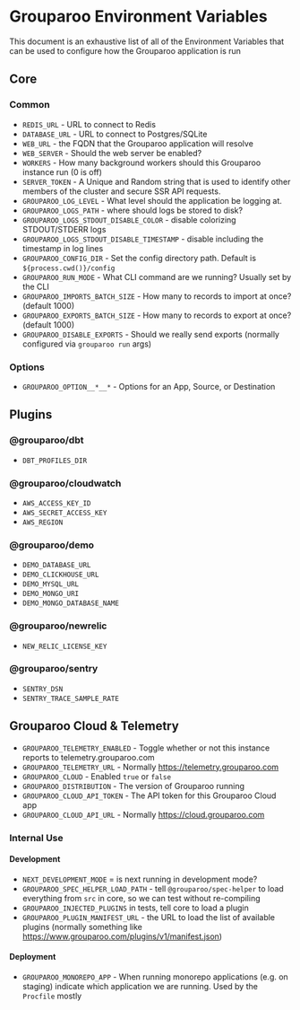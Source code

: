# Grouparoo Environment Variables

This document is an exhaustive list of all of the Environment Variables that can be used to configure how the Grouparoo application is run

## Core

### Common

- `REDIS_URL` - URL to connect to Redis
- `DATABASE_URL` - URL to connect to Postgres/SQLite
- `WEB_URL` - the FQDN that the Grouparoo application will resolve
- `WEB_SERVER` - Should the web server be enabled?
- `WORKERS` - How many background workers should this Grouparoo instance run (0 is off)
- `SERVER_TOKEN` - A Unique and Random string that is used to identify other members of the cluster and secure SSR API requests.
- `GROUPAROO_LOG_LEVEL` - What level should the application be logging at.
- `GROUPAROO_LOGS_PATH` - where should logs be stored to disk?
- `GROUPAROO_LOGS_STDOUT_DISABLE_COLOR` - disable colorizing STDOUT/STDERR logs
- `GROUPAROO_LOGS_STDOUT_DISABLE_TIMESTAMP` - disable including the timestamp in log lines
- `GROUPAROO_CONFIG_DIR` - Set the config directory path. Default is `${process.cwd()}/config`
- `GROUPAROO_RUN_MODE` - What CLI command are we running? Usually set by the CLI
- `GROUPAROO_IMPORTS_BATCH_SIZE` - How many to records to import at once? (default 1000)
- `GROUPAROO_EXPORTS_BATCH_SIZE` - How many to records to export at once? (default 1000)
- `GROUPAROO_DISABLE_EXPORTS` - Should we really send exports (normally configured via `grouparoo run` args)

### Options

- `GROUPAROO_OPTION__*__*` - Options for an App, Source, or Destination

## Plugins

### @grouparoo/dbt

- `DBT_PROFILES_DIR`

### @grouparoo/cloudwatch

- `AWS_ACCESS_KEY_ID`
- `AWS_SECRET_ACCESS_KEY`
- `AWS_REGION`

### @grouparoo/demo

- `DEMO_DATABASE_URL`
- `DEMO_CLICKHOUSE_URL`
- `DEMO_MYSQL_URL`
- `DEMO_MONGO_URI`
- `DEMO_MONGO_DATABASE_NAME`

### @grouparoo/newrelic

- `NEW_RELIC_LICENSE_KEY`

### @grouparoo/sentry

- `SENTRY_DSN`
- `SENTRY_TRACE_SAMPLE_RATE`

## Grouparoo Cloud & Telemetry

- `GROUPAROO_TELEMETRY_ENABLED` - Toggle whether or not this instance reports to telemetry.grouparoo.com
- `GROUPAROO_TELEMETRY_URL` - Normally https://telemetry.grouparoo.com
- `GROUPAROO_CLOUD` - Enabled `true` or `false`
- `GROUPAROO_DISTRIBUTION` - The version of Grouparoo running
- `GROUPAROO_CLOUD_API_TOKEN` - The API token for this Grouparoo Cloud app
- `GROUPAROO_CLOUD_API_URL` - Normally https://cloud.grouparoo.com

### Internal Use

#### Development

- `NEXT_DEVELOPMENT_MODE` = is next running in development mode?
- `GROUPAROO_SPEC_HELPER_LOAD_PATH` - tell `@grouparoo/spec-helper` to load everything from `src` in core, so we can test without re-compiling
- `GROUPAROO_INJECTED_PLUGINS` in tests, tell core to load a plugin
- `GROUPAROO_PLUGIN_MANIFEST_URL` - the URL to load the list of available plugins (normally something like https://www.grouparoo.com/plugins/v1/manifest.json)

#### Deployment

- `GROUPAROO_MONOREPO_APP` - When running monorepo applications (e.g. on staging) indicate which application we are running. Used by the `Procfile` mostly
